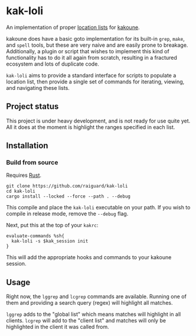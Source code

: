 # kak-loli

An implementation of proper [location lists](http://vimdoc.sourceforge.net/htmldoc/quickfix.html) for [kakoune](https://kakoune.org).

kakoune does have a basic goto implementation for its built-in `grep`, `make`, and `spell` tools, but these are very naive and are easily prone to breakage. Additionally, a plugin or script that wishes to implement this kind of functionality has to do it all again from scratch, resulting in a fractured ecosystem and lots of duplicate code.

`kak-loli` aims to provide a standard interface for scripts to populate a location list, then provide a single set of commands for iterating, viewing, and navigating these lists.

## Project status

This project is under heavy development, and is not ready for use quite yet. All it does at the moment is highlight the ranges specified in each list.

## Installation

### Build from source

Requires [Rust](https://www.rust-lang.org/).

```
git clone https://github.com/raiguard/kak-loli
cd kak-loli
cargo install --locked --force --path . --debug
```

This compile and place the `kak-loli` executable on your path. If you wish to compile in release mode, remove the `--debug` flag.

Next, put this at the top of your `kakrc`:

```kakounescript
evaluate-commands %sh{
  kak-loli -s $kak_session init
}
```

This will add the appropriate hooks and commands to your kakoune session.

## Usage

Right now, the `lggrep` and `lcgrep` commands are available. Running one of them and providing a search query (regex) will highlight all matches.

`lggrep` adds to the "global list" which means matches will highlight in all clients. `lcgrep` will add to the "client list" and matches will only be highlighted in the client it was called from.
